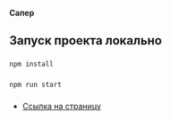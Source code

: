 **Сапер**

## Запуск проекта локально

###

```
npm install
```

###

```
npm run start
```

###

- [Ссылка на страницу](https://aleksey-dev-crt.github.io/react-burger/)

